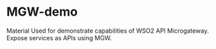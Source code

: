 # MGW-demo
Material Used for demonstrate capabilities of WSO2 API Microgateway. Expose services as APIs using MGW.
